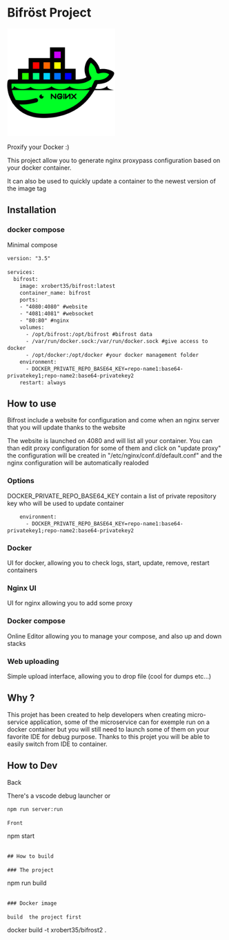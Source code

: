 # Bifröst Project

<img src="https://github.com/xrobert35/bifrost/blob/master/docker.png" data-canonical-src="https://github.com/xrobert35/bifrost/blob/master/docker.png" width="250" height="auto" />

Proxify your Docker :)

This project allow you to generate nginx proxypass configuration based on your docker container.

It can also be used to quickly update a container to the newest version of the image tag

## Installation 

### docker compose

Minimal compose 

```
version: "3.5"

services:
  bifrost:
    image: xrobert35/bifrost:latest
    container_name: bifrost
    ports:
    - "4080:4080" #website
    - "4081:4081" #websocket
    - "80:80" #nginx
    volumes:
      - /opt/bifrost:/opt/bifrost #bifrost data
      - /var/run/docker.sock:/var/run/docker.sock #give access to docker
      - /opt/docker:/opt/docker #your docker management folder 
    environment:
      - DOCKER_PRIVATE_REPO_BASE64_KEY=repo-name1:base64-privatekey1;repo-name2:base64-privatekey2
    restart: always
```

## How to use

Bifrost include a website for configuration and come when an nginx server that you will update thanks to the website

The website is launched on 4080 and will list all your container. You can than edit proxy configuration for some of them and click on "update proxy"  the configuration will be created in "/etc/nginx/conf.d/default.conf" and the nginx configuration will be automatically realoded

### Options 

DOCKER_PRIVATE_REPO_BASE64_KEY contain a list of private repository key who will be used to update container
```
    environment:
      - DOCKER_PRIVATE_REPO_BASE64_KEY=repo-name1:base64-privatekey1;repo-name2:base64-privatekey2
```

### Docker

UI for docker, allowing you to check logs, start, update, remove, restart containers

### Nginx UI

UI for nginx allowing you to add some proxy

### Docker compose

Online Editor allowing you to manage your compose, and also up and down stacks

### Web uploading

Simple upload interface, allowing you to drop file (cool for dumps etc...)

## Why ?

This projet has been created to help developers when creating micro-service application, some of the microservice can for exemple run on a docker container but you will still need to launch some of them on your favorite IDE for debug purpose. Thanks to this projet you will be able to easily switch from IDE to container. 

## How to Dev

Back

There's a vscode debug launcher or
```
npm run server:run

Front 
```
npm start
```

## How to build

### The project

```
npm run build
```

### Docker image

build  the project first

```
docker build -t xrobert35/bifrost2 .
```
